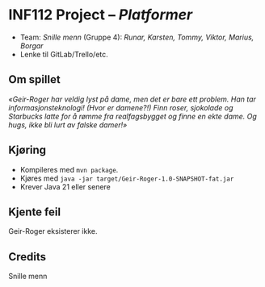 # INF112 Project – *Platformer*

* Team: *Snille menn* (Gruppe 4): *Runar, Karsten, Tommy, Viktor, Marius, Borgar*
* Lenke til GitLab/Trello/etc.

## Om spillet
*«Geir-Roger har veldig lyst på dame, men det er bare ett problem. Han tar informasjonsteknologi! (Hvor er damene?!)*
*Finn roser, sjokolade og Starbucks latte for å rømme fra realfagsbygget og finne en ekte dame. Og hugs, ikke bli lurt av falske damer!»*

## Kjøring
* Kompileres med `mvn package`.
* Kjøres med `java -jar target/Geir-Roger-1.0-SNAPSHOT-fat.jar`
* Krever Java 21 eller senere

## Kjente feil
Geir-Roger eksisterer ikke.

## Credits
Snille menn
